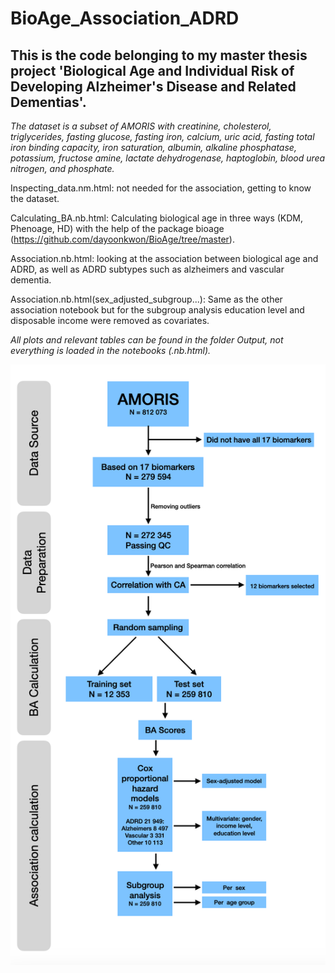 # BioAge_Association_ADRD
## This is the code belonging to my master thesis project 'Biological Age and Individual Risk of Developing Alzheimer's Disease and Related Dementias'.

*The dataset is a subset of AMORIS with creatinine, cholesterol, triglycerides, fasting glucose, fasting iron, calcium, uric acid, fasting total iron binding capacity, iron saturation, albumin, alkaline phosphatase, potassium, fructose amine, lactate dehydrogenase, haptoglobin, blood urea nitrogen, and phosphate.*



Inspecting_data.nm.html: not needed for the association, getting to know the dataset.

Calculating_BA.nb.html: Calculating biological age in three ways (KDM, Phenoage, HD) with the help of the package bioage (https://github.com/dayoonkwon/BioAge/tree/master). 

Association.nb.html: looking at the association between biological age and ADRD, as well as ADRD subtypes such as alzheimers and vascular dementia. 

Association.nb.html(sex_adjusted_subgroup...): Same as the other association notebook but for the subgroup analysis education level and disposable income were removed as covariates. 


*All plots and relevant tables can be found in the folder Output, not everything is loaded in the notebooks (.nb.html).*


![Alt text](/images/overview3)

